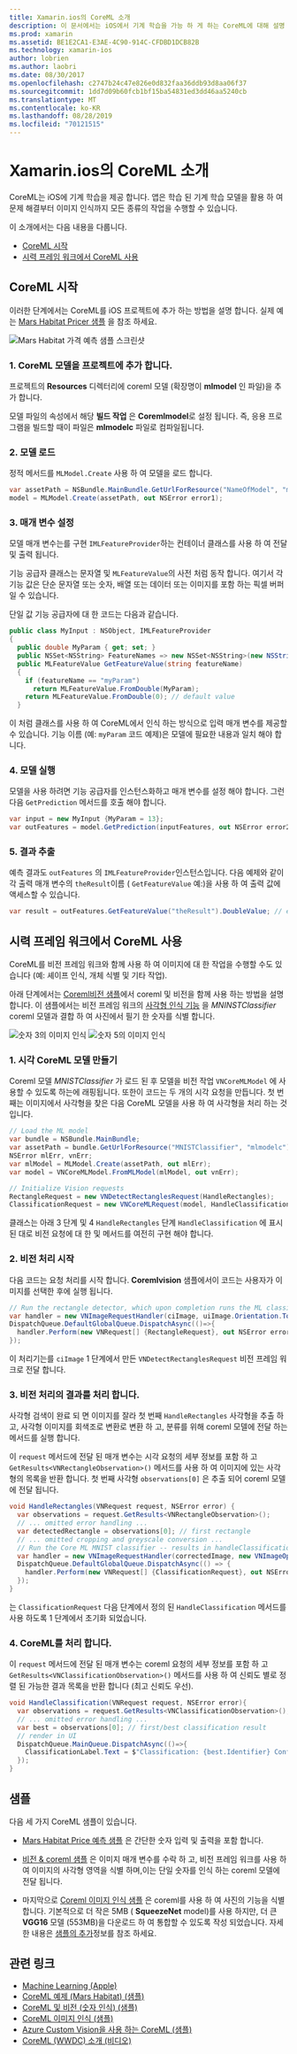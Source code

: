 ```yaml
---
title: Xamarin.ios의 CoreML 소개
description: 이 문서에서는 iOS에서 기계 학습을 가능 하 게 하는 CoreML에 대해 설명 합니다. 이 문서에서는 CoreML를 시작 하는 방법과 비전 프레임 워크에서이를 사용 하는 방법을 설명 합니다.
ms.prod: xamarin
ms.assetid: BE1E2CA1-E3AE-4C90-914C-CFDBD1DCB82B
ms.technology: xamarin-ios
author: lobrien
ms.author: laobri
ms.date: 08/30/2017
ms.openlocfilehash: c2747b24c47e826e0d832faa36ddb93d8aa06f37
ms.sourcegitcommit: 1dd7d09b60fcb1bf15ba54831ed3dd46aa5240cb
ms.translationtype: MT
ms.contentlocale: ko-KR
ms.lasthandoff: 08/28/2019
ms.locfileid: "70121515"
---
```

# <a name="introduction-to-coreml-in-xamarinios"></a>Xamarin.ios의 CoreML 소개

CoreML는 iOS에 기계 학습을 제공 합니다. 앱은 학습 된 기계 학습 모델을 활용 하 여 문제 해결부터 이미지 인식까지 모든 종류의 작업을 수행할 수 있습니다.

이 소개에서는 다음 내용을 다룹니다.

- [CoreML 시작](#coreml)
- [시력 프레임 워크에서 CoreML 사용](#coremlvision)

<a name="coreml" />

## <a name="getting-started-with-coreml"></a>CoreML 시작

이러한 단계에서는 CoreML를 iOS 프로젝트에 추가 하는 방법을 설명 합니다. 실제 예는 [Mars Habitat Pricer 샘플](https://docs.microsoft.com/samples/xamarin/ios-samples/ios12-marshabitatcoremltimer/) 을 참조 하세요.

![Mars Habitat 가격 예측 샘플 스크린샷](coreml-images/marspricer-heading.png)

### <a name="1-add-the-coreml-model-to-the-project"></a>1. CoreML 모델을 프로젝트에 추가 합니다.

프로젝트의 **Resources** 디렉터리에 coreml 모델 (확장명이 **mlmodel** 인 파일)을 추가 합니다. 

모델 파일의 속성에서 해당 **빌드 작업** 은 **Coremlmodel**로 설정 됩니다. 즉, 응용 프로그램을 빌드할 때이 파일은 **mlmodelc** 파일로 컴파일됩니다.

### <a name="2-load-the-model"></a>2. 모델 로드

정적 메서드를 `MLModel.Create` 사용 하 여 모델을 로드 합니다.

```csharp
var assetPath = NSBundle.MainBundle.GetUrlForResource("NameOfModel", "mlmodelc");
model = MLModel.Create(assetPath, out NSError error1);
```

### <a name="3-set-the-parameters"></a>3. 매개 변수 설정

모델 매개 변수는를 구현 `IMLFeatureProvider`하는 컨테이너 클래스를 사용 하 여 전달 및 출력 됩니다.

기능 공급자 클래스는 문자열 및 `MLFeatureValue`의 사전 처럼 동작 합니다. 여기서 각 기능 값은 단순 문자열 또는 숫자, 배열 또는 데이터 또는 이미지를 포함 하는 픽셀 버퍼 일 수 있습니다.

단일 값 기능 공급자에 대 한 코드는 다음과 같습니다.

```csharp
public class MyInput : NSObject, IMLFeatureProvider
{
  public double MyParam { get; set; }
  public NSSet<NSString> FeatureNames => new NSSet<NSString>(new NSString("myParam"));
  public MLFeatureValue GetFeatureValue(string featureName)
  {
    if (featureName == "myParam")
      return MLFeatureValue.FromDouble(MyParam);
    return MLFeatureValue.FromDouble(0); // default value
  }
```

이 처럼 클래스를 사용 하 여 CoreML에서 인식 하는 방식으로 입력 매개 변수를 제공할 수 있습니다. 기능 이름 (예: `myParam` 코드 예제)은 모델에 필요한 내용과 일치 해야 합니다.

### <a name="4-run-the-model"></a>4. 모델 실행

모델을 사용 하려면 기능 공급자를 인스턴스화하고 매개 변수를 설정 해야 합니다. 그런 다음 `GetPrediction` 메서드를 호출 해야 합니다.

```csharp
var input = new MyInput {MyParam = 13};
var outFeatures = model.GetPrediction(inputFeatures, out NSError error2);
```

### <a name="5-extract-the-results"></a>5. 결과 추출

예측 결과도 `outFeatures` 의 `IMLFeatureProvider`인스턴스입니다. 다음 예제와 같이 각 출력 매개 변수의 `theResult`이름 ( `GetFeatureValue` 예:)을 사용 하 여 출력 값에 액세스할 수 있습니다.

```csharp
var result = outFeatures.GetFeatureValue("theResult").DoubleValue; // eg. 6227020800
```

<a name="coremlvision" />

## <a name="using-coreml-with-the-vision-framework"></a>시력 프레임 워크에서 CoreML 사용

CoreML를 비전 프레임 워크와 함께 사용 하 여 이미지에 대 한 작업을 수행할 수도 있습니다 (예: 셰이프 인식, 개체 식별 및 기타 작업).

아래 단계에서는 [Coreml비전 샘플](https://docs.microsoft.com/samples/xamarin/ios-samples/ios11-coremlvision)에서 coreml 및 비전을 함께 사용 하는 방법을 설명 합니다. 이 샘플에서는 비전 프레임 워크의 [사각형 인식 기능](~/ios/platform/introduction-to-ios11/vision.md#rectangles) 을 _MNINSTClassifier_ coreml 모델과 결합 하 여 사진에서 필기 한 숫자를 식별 합니다.

![숫자 3의 이미지 인식](coreml-images/vision3.png) ![숫자 5의 이미지 인식](coreml-images/vision5.png)

### <a name="1-create-a-vision-coreml-model"></a>1. 시각 CoreML 모델 만들기

Coreml 모델 _MNISTClassifier_ 가 로드 된 후 모델을 비전 작업 `VNCoreMLModel` 에 사용할 수 있도록 하는에 래핑됩니다. 또한이 코드는 두 개의 시각 요청을 만듭니다. 첫 번째는 이미지에서 사각형을 찾은 다음 CoreML 모델을 사용 하 여 사각형을 처리 하는 것입니다.

```csharp
// Load the ML model
var bundle = NSBundle.MainBundle;
var assetPath = bundle.GetUrlForResource("MNISTClassifier", "mlmodelc");
NSError mlErr, vnErr;
var mlModel = MLModel.Create(assetPath, out mlErr);
var model = VNCoreMLModel.FromMLModel(mlModel, out vnErr);

// Initialize Vision requests
RectangleRequest = new VNDetectRectanglesRequest(HandleRectangles);
ClassificationRequest = new VNCoreMLRequest(model, HandleClassification);
```

클래스는 아래 3 단계 및 4 `HandleRectangles` 단계 `HandleClassification` 에 표시 된 대로 비전 요청에 대 한 및 메서드를 여전히 구현 해야 합니다.

### <a name="2-start-the-vision-processing"></a>2. 비전 처리 시작

다음 코드는 요청 처리를 시작 합니다. **Coremlvision** 샘플에서이 코드는 사용자가 이미지를 선택한 후에 실행 됩니다.

```csharp
// Run the rectangle detector, which upon completion runs the ML classifier.
var handler = new VNImageRequestHandler(ciImage, uiImage.Orientation.ToCGImagePropertyOrientation(), new VNImageOptions());
DispatchQueue.DefaultGlobalQueue.DispatchAsync(()=>{
  handler.Perform(new VNRequest[] {RectangleRequest}, out NSError error);
});
```

이 처리기는를 `ciImage` 1 단계에서 만든 `VNDetectRectanglesRequest` 비전 프레임 워크로 전달 합니다.

### <a name="3-handle-the-results-of-vision-processing"></a>3. 비전 처리의 결과를 처리 합니다.

사각형 검색이 완료 되 면 이미지를 잘라 첫 번째 `HandleRectangles` 사각형을 추출 하 고, 사각형 이미지를 회색조로 변환로 변환 하 고, 분류를 위해 coreml 모델에 전달 하는 메서드를 실행 합니다.

이 `request` 메서드에 전달 된 매개 변수는 시각 요청의 세부 정보를 포함 하 고 `GetResults<VNRectangleObservation>()` 메서드를 사용 하 여 이미지에 있는 사각형의 목록을 반환 합니다. 첫 번째 사각형 `observations[0]` 은 추출 되어 coreml 모델에 전달 됩니다.

```csharp
void HandleRectangles(VNRequest request, NSError error) {
  var observations = request.GetResults<VNRectangleObservation>();
  // ... omitted error handling ...
  var detectedRectangle = observations[0]; // first rectangle
  // ... omitted cropping and greyscale conversion ...
  // Run the Core ML MNIST classifier -- results in handleClassification method
  var handler = new VNImageRequestHandler(correctedImage, new VNImageOptions());
  DispatchQueue.DefaultGlobalQueue.DispatchAsync(() => {
    handler.Perform(new VNRequest[] {ClassificationRequest}, out NSError err);
  });
}
```

는 `ClassificationRequest` 다음 단계에서 정의 된 `HandleClassification` 메서드를 사용 하도록 1 단계에서 초기화 되었습니다.

### <a name="4-handle-the-coreml"></a>4. CoreML를 처리 합니다.

이 `request` 메서드에 전달 된 매개 변수는 coreml 요청의 세부 정보를 포함 하 고 `GetResults<VNClassificationObservation>()` 메서드를 사용 하 여 신뢰도 별로 정렬 된 가능한 결과 목록을 반환 합니다 (최고 신뢰도 우선).

```csharp
void HandleClassification(VNRequest request, NSError error){
  var observations = request.GetResults<VNClassificationObservation>();
  // ... omitted error handling ...
  var best = observations[0]; // first/best classification result
  // render in UI
  DispatchQueue.MainQueue.DispatchAsync(()=>{
    ClassificationLabel.Text = $"Classification: {best.Identifier} Confidence: {best.Confidence * 100f:#.00}%";
  });
}
```

## <a name="samples"></a>샘플

다음 세 가지 CoreML 샘플이 있습니다.

- [Mars Habitat Price 예측 샘플](https://docs.microsoft.com/samples/xamarin/ios-samples/ios12-marshabitatcoremltimer/) 은 간단한 숫자 입력 및 출력을 포함 합니다.

- [비전 & coreml 샘플](https://docs.microsoft.com/samples/xamarin/ios-samples/ios11-coremlvision) 은 이미지 매개 변수를 수락 하 고, 비전 프레임 워크를 사용 하 여 이미지의 사각형 영역을 식별 하며,이는 단일 숫자를 인식 하는 coreml 모델에 전달 됩니다.

- 마지막으로 [Coreml 이미지 인식 샘플](https://docs.microsoft.com/samples/xamarin/ios-samples/ios11-coremlimagerecognition) 은 coreml를 사용 하 여 사진의 기능을 식별 합니다. 기본적으로 더 작은 5MB ( **SqueezeNet** model)를 사용 하지만, 더 큰 **VGG16** 모델 (553MB)을 다운로드 하 여 통합할 수 있도록 작성 되었습니다. 자세한 내용은 [샘플의 추가](https://github.com/xamarin/ios-samples/blob/master/ios11/CoreMLImageRecognition/CoreMLImageRecognition/README.md)정보를 참조 하세요.

## <a name="related-links"></a>관련 링크

- [Machine Learning (Apple)](https://developer.apple.com/machine-learning/)
- [CoreML 예제 (Mars Habitat) (샘플)](https://docs.microsoft.com/samples/xamarin/ios-samples/ios12-marshabitatcoremltimer/)
- [CoreML 및 비전 (숫자 인식) (샘플)](https://docs.microsoft.com/samples/xamarin/ios-samples/ios11-coremlvision)
- [CoreML 이미지 인식 (샘플)](https://docs.microsoft.com/samples/xamarin/ios-samples/ios11-coremlimagerecognition)
- [Azure Custom Vision을 사용 하는 CoreML (샘플)](https://docs.microsoft.com/samples/xamarin/ios-samples/ios11-coremlazuremodel)
- [CoreML (WWDC) 소개 (비디오)](https://developer.apple.com/videos/play/wwdc2017/703/)
